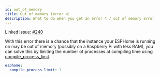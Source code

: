 ```yaml
---
id: out_of_memory
title: Out of memory (error 4)
description: What to do when you get an error 4 / out of memory error
---
```


Linked issue: [#240][issue_240]

With this error there is a chance that the instance your ESPHome is running on may be out of memory (possibly on a Raspberry Pi with less RAM), you can solve this by limiting the number of processes at compiling time using [compile_process_limit][compile_process_limit].

```yaml
esphome:
  compile_process_limit: 1
```

[issue_240]: https://github.com/klaasnicolaas/home-assistant-glow/issues/240
[compile_process_limit]: https://esphome.io/components/esphome.html?highlight=compile_process_limit
